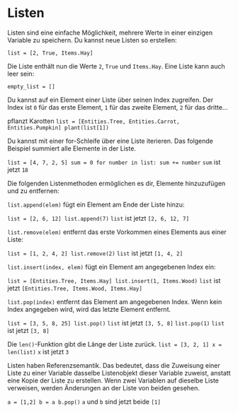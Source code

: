 # Listen
Listen sind eine einfache Möglichkeit, mehrere Werte in einer einzigen Variable zu speichern.
Du kannst neue Listen so erstellen:

`list = [2, True, Items.Hay]`

Die Liste enthält nun die Werte `2`, `True` und `Items.Hay`.
Eine Liste kann auch leer sein:

`empty_list = []`

Du kannst auf ein Element einer Liste über seinen Index zugreifen. Der Index ist `0` für das erste Element, `1` für das zweite Element, `2` für das dritte...

pflanzt Karotten
`list = [Entities.Tree, Entities.Carrot, Entities.Pumpkin]
plant(list[1])`

Du kannst mit einer for-Schleife über eine Liste iterieren. Das folgende Beispiel summiert alle Elemente in der Liste.

`list = [4, 7, 2, 5]
sum = 0
for number in list:
	sum += number`
`sum` ist jetzt `18`

Die folgenden Listenmethoden ermöglichen es dir, Elemente hinzuzufügen und zu entfernen:

`list.append(elem)` fügt ein Element am Ende der Liste hinzu:

`list = [2, 6, 12]
list.append(7)`
`list` ist jetzt `[2, 6, 12, 7]`

`list.remove(elem)` entfernt das erste Vorkommen eines Elements aus einer Liste:

`list = [1, 2, 4, 2]
list.remove(2)`
`list` ist jetzt `[1, 4, 2]`

`list.insert(index, elem)` fügt ein Element am angegebenen Index ein:

`list = [Entities.Tree, Items.Hay]
list.insert(1, Items.Wood)`
`list` ist jetzt `[Entities.Tree, Items.Wood, Items.Hay]`

`list.pop(index)` entfernt das Element am angegebenen Index.
Wenn kein Index angegeben wird, wird das letzte Element entfernt.

`list = [3, 5, 8, 25]
list.pop()`
`list` ist jetzt `[3, 5, 8]`
`list.pop(1)`
`list` ist jetzt `[3, 8]`

Die `len()`-Funktion gibt die Länge der Liste zurück.
`list = [3, 2, 1]
x = len(list)`
`x` ist jetzt `3`

Listen haben Referenzsemantik. Das bedeutet, dass die Zuweisung einer Liste zu einer Variable dasselbe Listenobjekt dieser Variable zuweist, anstatt eine Kopie der Liste zu erstellen.
Wenn zwei Variablen auf dieselbe Liste verweisen, werden Änderungen an der Liste von beiden gesehen.

`a = [1,2]
b = a
b.pop()`
`a` und `b` sind jetzt beide `[1]`
